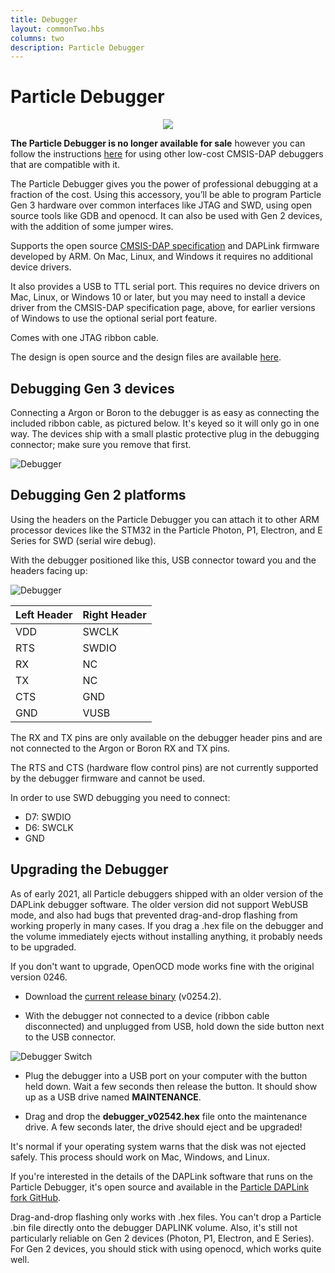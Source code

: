```yaml
---
title: Debugger
layout: commonTwo.hbs
columns: two
description: Particle Debugger
---
```


# Particle Debugger

<div align=center><img src="/assets/images/accessories/debugger.png" ></div>

**The Particle Debugger is no longer available for sale** however you can follow the instructions [here](/tutorials/hardware-projects/debugger-adapter/) for using other low-cost CMSIS-DAP debuggers that are compatible with it.

The Particle Debugger gives you the power of professional debugging at a fraction of the cost. Using this accessory, you’ll be able to program Particle Gen 3 hardware over common interfaces like JTAG and SWD, using open source tools like GDB and openocd. It can also be used with Gen 2 devices, with the addition of some jumper wires.

Supports the open source [CMSIS-DAP specification](https://os.mbed.com/handbook/DAPLink) and DAPLink firmware developed by ARM. On Mac, Linux, and Windows it requires no additional device drivers. 

It also provides a USB to TTL serial port. This requires no device drivers on Mac, Linux, or Windows 10 or later, but you may need to install a device driver from the CMSIS-DAP specification page, above, for earlier versions of Windows to use the optional serial port feature.

Comes with one JTAG ribbon cable.

The design is open source and the design files are available [here](https://github.com/particle-iot/debugger).

## Debugging Gen 3 devices

Connecting a Argon or Boron to the debugger is as easy as connecting the included ribbon cable, as pictured below. It's keyed so it will only go in one way. The devices ship with a small plastic protective plug in the debugging connector; make sure you remove that first.

![Debugger](/assets/images/debugger2.jpg)

## Debugging Gen 2 platforms

Using the headers on the Particle Debugger you can attach it to other ARM processor devices like the STM32 in the Particle Photon, P1, Electron, and E Series for SWD (serial wire debug).

With the debugger positioned like this, USB connector toward you and the headers facing up:

![Debugger](/assets/images/debugger1.jpg)

| Left Header | Right Header |
| --- | ----- |
| VDD | SWCLK |
| RTS | SWDIO |
| RX  | NC    |
| TX  | NC    |  
| CTS | GND   | 
| GND | VUSB  |

The RX and TX pins are only available on the debugger header pins and are not connected to the Argon or Boron RX and TX pins.

The RTS and CTS (hardware flow control pins) are not currently supported by the debugger firmware and cannot be used.

In order to use SWD debugging you need to connect:

- D7: SWDIO
- D6: SWCLK
- GND


## Upgrading the Debugger

As of early 2021, all Particle debuggers shipped with an older version of the DAPLink debugger software. The older version did not support WebUSB mode, and also had bugs that prevented drag-and-drop flashing from working properly in many cases. If you drag a .hex file on the debugger and the volume immediately ejects without installing anything, it probably needs to be upgraded. 

If you don't want to upgrade, OpenOCD mode works fine with the original version 0246.

- Download the [current release binary](https://github.com/particle-iot/DAPLink/releases/download/v0254.2/debugger_v02542.hex) (v0254.2).

- With the debugger not connected to a device (ribbon cable disconnected) and unplugged from USB, hold down the side button next to the USB connector.

![Debugger Switch](/assets/images/accessories/debugger-switch.png)

- Plug the debugger into a USB port on your computer with the button held down. Wait a few seconds then release the button. It should show up as a USB drive named **MAINTENANCE**.

- Drag and drop the **debugger_v02542.hex** file onto the maintenance drive. A few seconds later, the drive should eject and be upgraded!

It's normal if your operating system warns that the disk was not ejected safely. This process should work on Mac, Windows, and Linux. 

If you're interested in the details of the DAPLink software that runs on the Particle Debugger, it's open source and available in the [Particle DAPLink fork GitHub](https://github.com/particle-iot/DAPLink/).

Drag-and-drop flashing only works with .hex files. You can't drop a Particle .bin file directly onto the debugger DAPLINK volume. Also, it's still not particularly reliable on Gen 2 devices (Photon, P1, Electron, and E Series). For Gen 2 devices, you should stick with using openocd, which works quite well.

